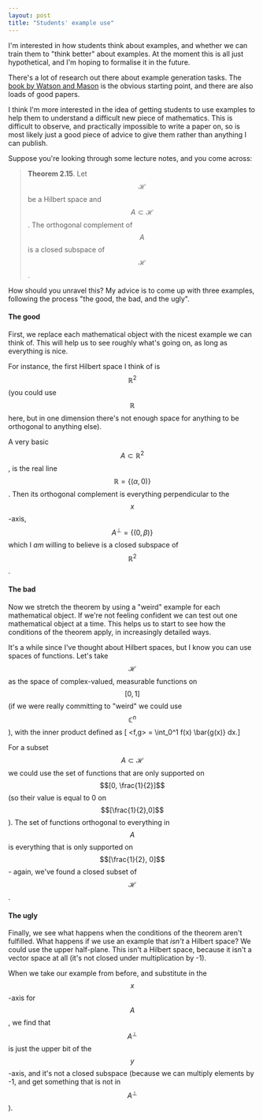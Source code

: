 ```yaml
---
layout: post
title: "Students' example use"
---
```


I'm interested in how students think about examples, and whether we can train them to "think better" about examples. At the moment this is all just hypothetical, and I'm hoping to formalise it in the future. 

There's a lot of research out there about example generation tasks. The [book by Watson and Mason](https://www.taylorfrancis.com/books/mono/10.4324/9781410613714/mathematics-constructive-activity-anne-watson-john-mason) is the obvious starting point, and there are also loads of good papers.

I think I'm more interested in the idea of getting students to use examples to help them to understand a difficult new piece of mathematics. This is difficult to observe, and practically impossible to write a paper on, so is most likely just a good piece of advice to give them rather than anything I can publish.

Suppose you're looking through some lecture notes, and you come across:

> **Theorem 2.15**. Let $$\mathcal{H}$$ be a Hilbert space and $$A \subset \mathcal{H}$$. The orthogonal complement of $$A$$ is a closed subspace of $$\mathcal{H}$$.

How should you unravel this? My advice is to come up with three examples, following the process "the good, the bad, and the ugly".

#### The good

First, we replace each mathematical object with the nicest example we can think of. This will help us to see roughly what's going on, as long as everything is nice.

For instance, the first Hilbert space I think of is $$\mathbb{R}^2$$ (you could use $$\mathbb{R}$$ here, but in one dimension there's not enough space for anything to be orthogonal to anything else).

A very basic $$A \subset \mathbb{R}^2$$, is the real line $$ \mathbb{R} = \{ (\alpha,0) \}$$. Then its orthogonal complement is everything perpendicular to the $$x$$-axis,  $$A^{\perp} = \{ (0, \beta)\}$$ which I *am* willing to believe is a closed subspace of $$\mathbb{R}^2$$.

#### The bad

Now we stretch the theorem by using a "weird" example for each mathematical object. If we're not feeling confident we can test out one mathematical object at a time. This helps us to start to see how the conditions of the theorem apply, in increasingly detailed ways.

It's a while since I've thought about Hilbert spaces, but I know you can use spaces of functions. Let's take $$\mathcal{H}$$ as the space of complex-valued, measurable functions on $$[0,1]$$ (if we were really committing to "weird" we could use $$\mathbb{C}^n$$), with the inner product defined as
\[ <f,g> = \int_0^1 f(x) \bar{g(x)} dx.\]

For a subset $$A \subset \mathcal{H}$$ we could use the set of functions that are only supported on $$[0, \frac{1}{2}]$$ (so their value is equal to 0 on $$[\frac{1}{2},0]$$). The set of functions orthogonal to everything in $$A$$ is everything that is only supported on $$[\frac{1}{2}, 0]$$ - again, we've found a closed subset of $$\mathcal{H}$$. 

#### The ugly

Finally, we see what happens when the conditions of the theorem aren't fulfilled. What happens if we use an example that *isn't* a Hilbert space? We could use the upper half-plane. This isn't a Hilbert space, because it isn't a vector space at all (it's not closed under multiplication by -1). 

When we take our example from before, and substitute in the $$x$$-axis for $$A$$, we find that $$A^{\perp}$$ is just the upper bit of the $$y$$-axis, and it's not a closed subspace (because we can multiply elements by -1, and get something that is not in $$A^{\perp}$$). 

